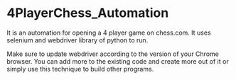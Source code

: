 # 4PlayerChess_Automation

It is an automation for opening a 4 player game on chess.com.
It uses selenium and webdriver library of python to run.

Make sure to update webdriver according to the version of your Chrome browser.
You can add more to the existing code and create more out of it or simply use this technique to build other programs.

